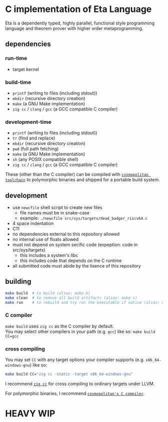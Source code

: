 # C implementation of Eta Language
Eta is a dependently typed, highly parallel, functional style programming language and theorem prover with higher order metaprogramming.

## dependencies
### run-time
- target kernel

### build-time
- `printf` (writing to files (including stdout))
- `mkdir` (recursive directory creation)
- `make` (a GNU Make implementation)
- `zig cc` / `clang` / `gcc` (a GCC compatible C compiler)

### development-time
- `printf` (writing to files (including stdout))
- `tr` (find and replace)
- `mkdir` (recursive directory creation)
- `pwd` (full path fetching)
- `make` (a GNU Make implementation)
- `sh` (any POSIX compatible shell)
- `zig cc` / `clang` / `gcc` (a GCC compatible C compiler)

These (other than the C compiler) can be compiled with [`cosmopolitan toolchain`](https://justine.lol/cosmopolitan/index.html) to polymorphic binaries and shipped for a portable build system.

## development
- use `newcfile` shell script to create new files
    - file names must be in snake-case
    - example: `./newcfile src/sys/targets/dead_badger_riscv64.c`
- 4 space indentation
- C11
- no dependencies external to this repository allowed
- no internal use of floats allowed
- must not depend on system secific code (expeption: code in src/sys/targets)
    - this includes a system's libc
    - this includes code that depends on the C runtime
- all submitted code must abide by the lisence of this repository

## building
```bash
make build  # to build (alias: make b)
make clean  # to remove all build artifacts (alias: make c)
make run    # to rebuild and try run the executable if native (alias: make r)
```
### C compiler
`make build` uses `zig cc` as the C compiler by default.  
You may select other compilers in your path (e.g. `gcc`) like so: `make build CC=gcc`  

### cross compiling
You may set `CC` with any target options your compiler supports (e.g. `x86_64-windows-gnu`) like so:  
```bash
make build CC="zig cc -static -target x86_64-windows-gnu"
```  
I recommend [`zig cc`](https://zig.guide/working-with-c/zig-cc/) for cross compiling to ordinary targets under LLVM.  

For polymorphic binaries, I recommend [`cosmopolitan's C compiler`](https://justine.lol/cosmopolitan/index.html).

# HEAVY WIP